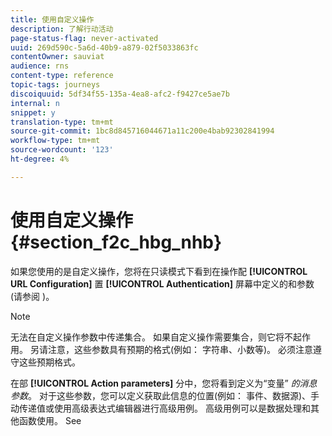 ```yaml
---
title: 使用自定义操作
description: 了解行动活动
page-status-flag: never-activated
uuid: 269d590c-5a6d-40b9-a879-02f5033863fc
contentOwner: sauviat
audience: rns
content-type: reference
topic-tags: journeys
discoiquuid: 5df34f55-135a-4ea8-afc2-f9427ce5ae7b
internal: n
snippet: y
translation-type: tm+mt
source-git-commit: 1bc8d845716044671a11c200e4bab92302841994
workflow-type: tm+mt
source-wordcount: '123'
ht-degree: 4%

---
```



# 使用自定义操作 {#section_f2c_hbg_nhb}

如果您使用的是自定义操作，您将在只读模式下看到在操作配 **[!UICONTROL URL Configuration]** 置 **[!UICONTROL Authentication]** 屏幕中定义的和参数(请参阅 [](../action/about-custom-action-configuration.md))。

>[!NOTE]
>
>无法在自定义操作参数中传递集合。 如果自定义操作需要集合，则它将不起作用。 另请注意，这些参数具有预期的格式(例如： 字符串、小数等)。 必须注意遵守这些预期格式。

在部 **[!UICONTROL Action parameters]** 分中，您将看到定义为“变量” _的消息参数_。 对于这些参数，您可以定义获取此信息的位置(例如： 事件、数据源)、手动传递值或使用高级表达式编辑器进行高级用例。 高级用例可以是数据处理和其他函数使用。 See [](../expression/expressionadvanced.md)

